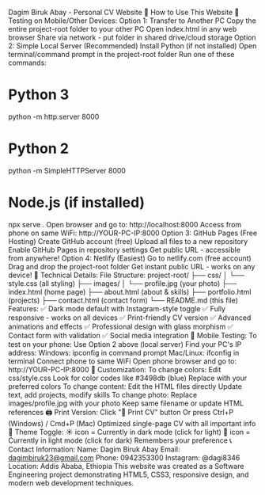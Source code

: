 Dagim Biruk Abay - Personal CV Website
🚀 How to Use This Website
📱 Testing on Mobile/Other Devices:
Option 1: Transfer to Another PC
Copy the entire project-root folder to your other PC
Open index.html in any web browser
Share via network - put folder in shared drive/cloud storage
Option 2: Simple Local Server (Recommended)
Install Python (if not installed)
Open terminal/command prompt in the project-root folder
Run one of these commands:
# Python 3
python -m http.server 8000

# Python 2
python -m SimpleHTTPServer 8000

# Node.js (if installed)
npx serve .
Open browser and go to: http://localhost:8000
Access from phone on same WiFi: http://YOUR-PC-IP:8000
Option 3: GitHub Pages (Free Hosting)
Create GitHub account (free)
Upload all files to a new repository
Enable GitHub Pages in repository settings
Get public URL - accessible from anywhere!
Option 4: Netlify (Easiest)
Go to netlify.com (free account)
Drag and drop the project-root folder
Get instant public URL - works on any device!
🔧 Technical Details:
File Structure:
project-root/
├── css/
│   └── style.css (all styling)
├── images/
│   └── profile.jpg (your photo)
├── index.html (home page)
├── about.html (about & skills)
├── portfolio.html (projects)
├── contact.html (contact form)
└── README.md (this file)
Features:
✅ Dark mode default with Instagram-style toggle
✅ Fully responsive - works on all devices
✅ Print-friendly CV version
✅ Advanced animations and effects
✅ Professional design with glass morphism
✅ Contact form with validation
✅ Social media integration
📱 Mobile Testing:
To test on your phone:
Use Option 2 above (local server)
Find your PC's IP address:
Windows: ipconfig in command prompt
Mac/Linux: ifconfig in terminal
Connect phone to same WiFi
Open phone browser and go to: http://YOUR-PC-IP:8000
🎨 Customization:
To change colors:
Edit css/style.css
Look for color codes like #3498db (blue)
Replace with your preferred colors
To change content:
Edit the HTML files directly
Update text, add projects, modify skills
To change photo:
Replace images/profile.jpg with your photo
Keep same filename or update HTML references
🖨️ Print Version:
Click "📄 Print CV" button
Or press Ctrl+P (Windows) / Cmd+P (Mac)
Optimized single-page CV with all important info
🌙 Theme Toggle:
☀️ icon = Currently in dark mode (click for light)
🌙 icon = Currently in light mode (click for dark)
Remembers your preference
📞 Contact Information:
Name: Dagim Biruk Abay
Email: dagimbiruk23@gmail.com
Phone: 0942353300
Instagram: @dagi8346
Location: Addis Ababa, Ethiopia
This website was created as a Software Engineering project demonstrating HTML5, CSS3, responsive design, and modern web development techniques.
